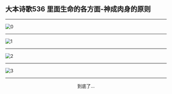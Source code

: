 
## 大本诗歌536 里面生命的各方面-神成肉身的原则
        
<div id="aplayer0"></div>

---

<img alt="0" data-original="/data/d0536/0.png">

---

<img alt="1" data-original="/data/d0536/1.png">

---

<img alt="2" data-original="/data/d0536/2.png">

---

<img alt="3" data-original="/data/d0536/3.png">

---

<p style="text-align: center">到底了...</p>

<script src="/js/dist-view.js"></script>

<script>
MAIN.id = 'd0536';
        
const ap0 = new APlayer({
    container: document.getElementById('aplayer0'),
    volume: 1,
    loop: 'none',
    preload: 'none',
    audio: [{
        name: '大本诗歌536.mp3',
        artist: '大本诗歌',
        url: 'https://res.wx.qq.com/voice/getvoice?mediaid=MzI0NTk3MDM5M18yMjQ3NDk0Mjcy',
        cover: '/favicon'
    }]
});
</script>
